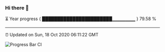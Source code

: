 ### Hi there 👋

⏳ Year progress { ███████████████████████▁▁▁▁▁▁▁ } 79.58 %

---

⏰ Updated on Sun, 18 Oct 2020 06:11:22 GMT

![Progress Bar CI](https://github.com/liununu/liununu/workflows/Progress%20Bar%20CI/badge.svg)
